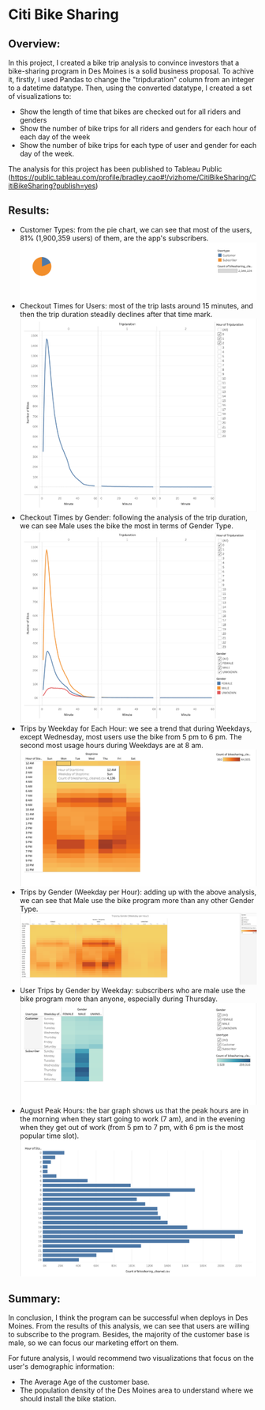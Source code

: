 # Citi Bike Sharing

## Overview:

In this project, I created a bike trip analysis to convince investors that a bike-sharing program in Des Moines is a solid business proposal. To achive it, firstly, I used Pandas to change the "tripduration" column from an integer to a datetime datatype. Then, using the converted datatype, I created a set of visualizations to:

- Show the length of time that bikes are checked out for all riders and genders
- Show the number of bike trips for all riders and genders for each hour of each day of the week
- Show the number of bike trips for each type of user and gender for each day of the week.

The analysis for this project has been published to Tableau Public (https://public.tableau.com/profile/bradley.cao#!/vizhome/CitiBikeSharing/CitiBikeSharing?publish=yes) 
## Results:

- Customer Types: from the pie chart, we can see that most of the users, 81% (1,900,359 users) of them, are the app's subscribers.
![Customer Types](Resources/CustomerType.png)
- Checkout Times for Users: most of the trip lasts around 15 minutes, and then the trip duration steadily declines after that time mark.
![Checkout Times for Users](Resources/CheckoutTimesForUsers.png)
- Checkout Times by Gender: following the analysis of the trip duration, we can see Male uses the bike the most in terms of Gender Type.
![Checkout Times by Gender](Resources/CheckoutTimesByGender.png)
- Trips by Weekday for Each Hour: we see a trend that during Weekdays, except Wednesday, most users use the bike from 5 pm to 6 pm. The second most usage hours during Weekdays are at 8 am.
![Trips by Weekday for Each Hour](Resources/TripsByWeekday.png)
- Trips by Gender (Weekday per Hour): adding up with the above analysis, we can see that Male use the bike program more than any other Gender Type.
![Trips by Gender (Weekday per Hour)](Resources/TripsByGender.png)
- User Trips by Gender by Weekday: subscribers who are male use the bike program more than anyone, especially during Thursday.
![User Trips by Gender by Weekday](Resources/UserTripsByGenderByWeekday.png)
- August Peak Hours: the bar graph shows us that the peak hours are in the morning when they start going to work (7 am), and in the evening when they get out of work (from 5 pm to 7 pm, with 6 pm is the most popular time slot).
![August Peak Hours](Resources/AugustPeakHours.png)

## Summary:

In conclusion, I think the program can be successful when deploys in Des Moines. From the results of this analysis, we can see that users are willing to subscribe to the program. Besides, the majority of the customer base is male, so we can focus our marketing effort on them. 

For future analysis, I would recommend two visualizations that focus on the user's demographic information:
- The Average Age of the customer base.
- The population density of the Des Moines area to understand where we should install the bike station.

